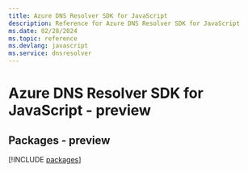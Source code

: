 ```yaml
---
title: Azure DNS Resolver SDK for JavaScript
description: Reference for Azure DNS Resolver SDK for JavaScript
ms.date: 02/28/2024
ms.topic: reference
ms.devlang: javascript
ms.service: dnsresolver
---
```

# Azure DNS Resolver SDK for JavaScript - preview
## Packages - preview
[!INCLUDE [packages](dns-resolver-index.md)]